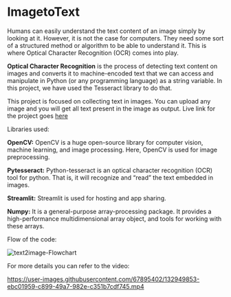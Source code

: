 # ImagetoText
Humans can easily understand the text content of an image simply by looking at it. However, it is not the case for computers. They need some sort of a structured method or algorithm to be able to understand it. This is where Optical Character Recognition (OCR) comes into play.

**Optical Character Recognition** is the process of detecting text content on images and converts it to machine-encoded text that we can access and manipulate in Python (or any programming language) as a string variable. In this project, we have used the Tesseract library to do that.

This project is focused on collecting text in images.
You can upload any image and you will get all text present in the image as output.
Live link for the project goes [here](https://share.streamlit.io/atinder01/imagetotext/main/main.py)

Libraries used:

**OpenCV:** OpenCV is a huge open-source library for computer vision, machine learning, and image processing. Here, OpenCV is used for image preprocessing.

**Pytesseract:** Python-tesseract is an optical character recognition (OCR) tool for python. That is, it will recognize and “read” the text embedded in images.

**Streamlit:** Streamlit is used for hosting and app sharing.

**Numpy:** It is a general-purpose array-processing package. It provides a high-performance multidimensional array object, and tools for working with these arrays.

Flow of the code:

![text2image-Flowchart](https://user-images.githubusercontent.com/67895402/132952826-35231b61-b445-4d40-a0ef-eed9ecafa0ab.png)

For more details you can refer to the video:


https://user-images.githubusercontent.com/67895402/132949853-ebc01959-c899-49a7-982e-c351b7cdf745.mp4



